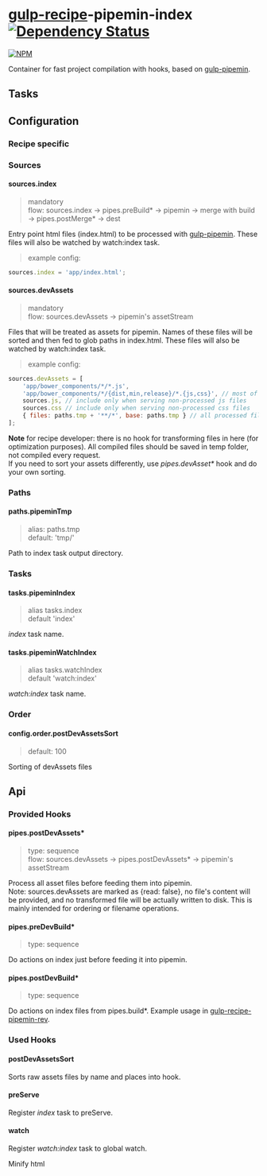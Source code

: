 # [gulp-recipe](https://github.com/PGS-dev/gulp-recipe-loader)-pipemin-index [![Dependency Status][depstat-image]][depstat-url]
[![NPM][npm-image]][npm-url]

Container for fast project compilation with hooks, based on [gulp-pipemin](https://github.com/Frizi/gulp-pipemin).

## Tasks

## Configuration
### Recipe specific

### Sources
#### sources.index
> mandatory<br>
> flow: sources.index -> pipes.preBuild* -> pipemin -> merge with build -> pipes.postMerge* -> dest

Entry point html files (index.html) to be processed with [gulp-pipemin](https://github.com/Frizi/gulp-pipemin).
These files will also be watched by watch:index task.

> example config:
```javascript
sources.index = 'app/index.html';
```

#### sources.devAssets
> mandatory<br>
> flow: sources.devAssets -> pipemin's assetStream

Files that will be treated as assets for pipemin. Names of these files will be sorted and then fed to glob paths in index.html.
These files will also be watched by watch:index task.<br>

> example config:
```javascript
sources.devAssets = [
    'app/bower_components/*/*.js',
    'app/bower_components/*/{dist,min,release}/*.{js,css}', // most of the generic bower modules
    sources.js, // include only when serving non-processed js files
    sources.css // include only when serving non-processed css files
    { files: paths.tmp + '**/*', base: paths.tmp } // all processed files from temp directory
];
```

**Note** for recipe developer: there is no hook for transforming files in here (for optimization purposes). All compiled files should be saved in temp folder, not compiled every request.<br>
If you need to sort your assets differently, use *pipes.devAsset\** hook and do your own sorting.

### Paths
#### paths.pipeminTmp
> alias: paths.tmp<br>
> default: 'tmp/'

Path to index task output directory.

### Tasks
#### tasks.pipeminIndex
> alias tasks.index<br>
> default 'index'

_index_ task name.

#### tasks.pipeminWatchIndex
> alias tasks.watchIndex<br>
> default 'watch:index'

_watch:index_ task name.

### Order
#### config.order.postDevAssetsSort
> default: 100

Sorting of devAssets files

## Api
### Provided Hooks
#### pipes.postDevAssets*
> type: sequence<br>
> flow: sources.devAssets -> pipes.postDevAssets* -> pipemin's assetStream

Process all asset files before feeding them into pipemin.<br>
Note: sources.devAssets are marked as {read: false}, no file's content will be provided,
and no transformed file will be actually written to disk. This is mainly intended for
ordering or filename operations.

#### pipes.preDevBuild*
> type: sequence<br>

Do actions on index just before feeding it into pipemin.

#### pipes.postDevBuild*
> type: sequence<br>

Do actions on index files from pipes.build*. Example usage in [gulp-recipe-pipemin-rev](https://github.com/PGS-dev/gulp-recipe-pipemin-rev).

### Used Hooks
#### postDevAssetsSort

Sorts raw assets files by name and places into hook.

#### preServe

Register _index_ task to preServe.

#### watch

Register _watch:index_ task to global watch.

Minify html

[npm-url]: https://npmjs.org/package/gulp-recipe-pipemin-index
[npm-image]: https://nodei.co/npm/gulp-recipe-pipemin-index.png?downloads=true
[depstat-url]: https://david-dm.org/PGS-dev/gulp-recipe-pipemin-index
[depstat-image]: https://img.shields.io/david/PGS-dev/gulp-recipe-pipemin-index.svg?style=flat